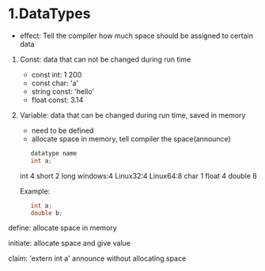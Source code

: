 # 1.DataTypes

- effect: Tell the compiler how much space should be assigned to certain data

1. Const: data that can not be changed during run time
   - const int: 1   200
   - const char: 'a'
   - string const: 'hello'
   - float const: 3.14

2. Variable: data that can be changed during run time, saved in memory
   - need to be defined 
   - allocate space in memory, tell compiler the space(announce)

   ```c++
      datatype name
      int a;
   ```

   int      4
   short    2
   long     windows:4 Linux32:4  Linux64:8
   char     1
   float    4
   double   8

   Example:
   ```c++
      int a;
      double b;
   ```

define: allocate space in memory

initiate: allocate space and give value

claim: 'extern int a' announce without allocating space



   
